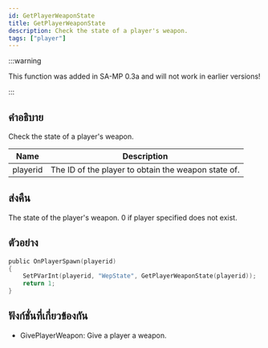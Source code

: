 ```yaml
---
id: GetPlayerWeaponState
title: GetPlayerWeaponState
description: Check the state of a player's weapon.
tags: ["player"]
---
```


:::warning

This function was added in SA-MP 0.3a and will not work in earlier versions!

:::

## คำอธิบาย

Check the state of a player's weapon.

| Name     | Description                                         |
| -------- | --------------------------------------------------- |
| playerid | The ID of the player to obtain the weapon state of. |

## ส่งคืน

The state of the player's weapon. 0 if player specified does not exist.

## ตัวอย่าง

```c
public OnPlayerSpawn(playerid)
{
    SetPVarInt(playerid, "WepState", GetPlayerWeaponState(playerid));
    return 1;
}
```

## ฟังก์ชั่นที่เกี่ยวข้องกัน

- GivePlayerWeapon: Give a player a weapon.
